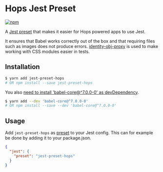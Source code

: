 # Hops Jest Preset

[![npm](https://img.shields.io/npm/v/jest-preset-hops/latest.svg)](https://www.npmjs.com/package/jest-preset-hops)

A [Jest preset](https://facebook.github.io/jest/docs/configuration.html#preset-string) that makes it easier for Hops powered apps to use Jest.

It ensures that Babel works correctly out of the box and that requiring files such as images does not produce errors. [identity-obj-proxy](https://github.com/keyanzhang/identity-obj-proxy) is used to make working with CSS modules easier in tests.

## Installation

```bash
$ yarn add jest-preset-hops
# OR npm install --save jest-preset-hops
```

You also [need to install 'babel-core@^7.0.0-0' as devDependency](https://jestjs.io/docs/en/getting-started#using-babel).

```bash
$ yarn add --dev 'babel-core@^7.0.0-0'
# OR npm install --save --dev 'babel-core@^7.0.0-0'
```

## Usage

Add `jest-preset-hops` as [preset](https://facebook.github.io/jest/docs/en/configuration.html#preset-string) to your Jest config. This can for example be done by adding it to your package.json.

```json
{
  "jest": {
    "preset": "jest-preset-hops"
  }
}
```
